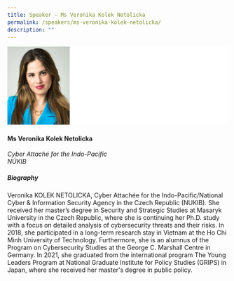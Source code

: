 ```yaml
---
title: Speaker – Ms Veronika Kolek Netolicka
permalink: /speakers/ms-veronika-kolek-netolicka/
description: ""
---
```

![](/images/2023%20Speakers/amit%20elazari.png)

#### **Ms Veronika Kolek Netolicka**

*Cyber Attaché for the Indo-Pacific <br>
NÚKIB*


##### **Biography**
Veronika KOLEK NETOLICKA, Cyber Attachée for the Indo-Pacific/National Cyber &amp; Information Security Agency in the Czech Republic (NUKIB). She received her master’s degree in Security and Strategic Studies at Masaryk University in the Czech Republic, where she is continuing her Ph.D. study with a focus on detailed analysis of cybersecurity threats and their risks. In 2018, she participated in a long-term research stay in Vietnam at the Ho Chi Minh University of Technology. Furthermore, she is an alumnus of the Program on Cybersecurity Studies at the George C. Marshall Centre in Germany. In 2021, she graduated from the international program The Young Leaders Program at National Graduate Institute for Policy Studies (GRIPS) in Japan, where she received her master's degree in public policy.